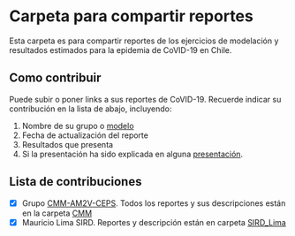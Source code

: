 
# Carpeta para compartir reportes

Esta carpeta es para compartir reportes de los ejercicios de modelación y resultados estimados para la epidemia de CoVID-19 en Chile.
 
## Como contribuir

Puede subir o poner links a sus reportes de CoVID-19. Recuerde indicar su contribución en la lista de abajo, incluyendo:

 1. Nombre de su grupo o [modelo](/modelos/)
 2. Fecha de actualización del reporte
 3. Resultados que presenta
 4. Si la presentación ha sido explicada en alguna [presentación](/presentaciones/).

## Lista de contribuciones
 
 - [x] Grupo [CMM-AM2V-CEPS](http://covid-19.cmm.uchile.cl/). Todos los reportes y sus descripciones están en la carpeta [CMM](CMM/)
 - [x] Mauricio Lima SIRD. Reportes y descripción están en carpeta [SIRD_Lima](SIRD_Lima/)

